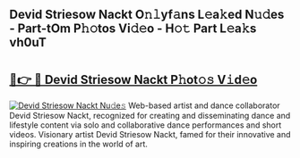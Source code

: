 ## Devid Striesow Nackt O𝚗𝚕yf𝚊ns L𝚎a𝚔ed N𝚞𝚍es - Part-tOm P𝚑𝚘tos Vi𝚍𝚎o - H𝚘𝚝 Part L𝚎a𝚔s vh0uT

# <h2><a href="http://kfe0atp.oniu.top/?m=Devid+Striesow+Nackt">🔗👉 🔴 Devid Striesow Nackt P𝚑ot𝚘𝚜 V𝚒d𝚎o</a></h2>

[![Devid Striesow Nackt Nu𝚍e𝚜](https://i.imgur.com/0qMVB7G.gif)](http://kfe0atp.oniu.top/?m=Devid+Striesow+Nackt)
Web-based artist and dance collaborator Devid Striesow Nackt, recognized for creating and disseminating dance and lifestyle content via solo and collaborative dance performances and short videos. Visionary artist Devid Striesow Nackt, famed for their innovative and inspiring creations in the world of art.  
